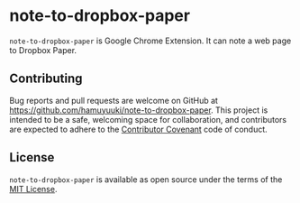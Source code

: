 # note-to-dropbox-paper
`note-to-dropbox-paper` is Google Chrome Extension. It can note a web page to Dropbox Paper.

## Contributing
Bug reports and pull requests are welcome on GitHub at https://github.com/hamuyuuki/note-to-dropbox-paper. This project is intended to be a safe, welcoming space for collaboration, and contributors are expected to adhere to the [Contributor Covenant](http://contributor-covenant.org) code of conduct.

## License
`note-to-dropbox-paper` is available as open source under the terms of the [MIT License](https://opensource.org/licenses/MIT).
